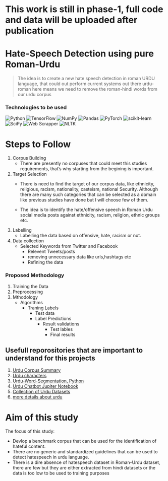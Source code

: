 # This work is still in phase-1, full code and data will be uploaded after publication

# Hate-Speech Detection using pure Roman-Urdu 
> The idea is to create a new hate speech detection in roman URDU language, that could out perform current systems out there
> urdu-roman here means we need to remove the roman-hindi words from our urdu corpus

### Technologies to be used

![Python](https://img.shields.io/badge/python-3670A0?style=for-the-badge&logo=python&logoColor=ffdd54)
![TensorFlow](https://img.shields.io/badge/TensorFlow-%23FF6F00.svg?style=for-the-badge&logo=TensorFlow&logoColor=white)
![NumPy](https://img.shields.io/badge/numpy-%23013243.svg?style=for-the-badge&logo=numpy&logoColor=white)
![Pandas](https://img.shields.io/badge/pandas-%23150458.svg?style=for-the-badge&logo=pandas&logoColor=white)
![PyTorch](https://img.shields.io/badge/PyTorch-%23EE4C2C.svg?style=for-the-badge&logo=PyTorch&logoColor=white)
![scikit-learn](https://img.shields.io/badge/scikit--learn-%23F7931E.svg?style=for-the-badge&logo=scikit-learn&logoColor=white)
![SciPy](https://img.shields.io/badge/SciPy-%230C55A5.svg?style=for-the-badge&logo=scipy&logoColor=%white)
![Web Scrapper](https://img.shields.io/badge/web%20Scrapper-scrapping-blue)
![NLTK](https://img.shields.io/badge/NLTK-toolkit-lightgrey)


# Steps to Follow 
1. Corpus Building 
    - There are presently no corpuses that could meet this studies requirements, that’s why starting from the begining is important.
2. Target Selection 
    - There is need to find the target of our corpus data, like ethnicity, religious, racism, nationality, casteism,  national Security. Although there are many such categories that can be selected as a domain like previous studies have done but I will choose few of them. 

    - The idea is to identify the hate/offensive speech in Roman Urdu social media posts against ethnicity, racism, religion, ethnic groups etc.
3. Labelling
    - Labelling the data based on offensive, hate, racism or not.
4. Data collection
    - Selected Keywords from Twitter and Facebook
        - Relevent Tweets/posts 
        - removing unnecessary data like urls,hashtags etc
        - Refining the data

### Proposed Methodology 

1. Training the Data
2. Preprocessing
3. Mthodology
    - Algorithms
        - Traning Labels 
            - Test data 
            - Label Predictions 
                - Result validations 
                    - Test lables 
                    - Final results

## Usefull reporositories that are important to understand for this projects 

1. [Urdu Corpus Summary](https://github.com/humsha/USCorpus/tree/master/UrduSummaryCorpus)
2. [Urdu characters](https://github.com/urduhack/urdu-characters)
3. [Urdu-Word-Segmentation, Python](https://github.com/harisbinzia/Urdu-Word-Segmentation)
4. [Urdu Chatbot Jupiter Notebook](https://github.com/sirmadhashmi/ChatBot-Urdu-Example/blob/master/ChatBotUrdu.ipynb)
5. [Collection of Urdu Datasets](https://github.com/mirfan899/Urdu)
6. [more details about urdu](https://r12a.github.io/scripts/arabic/urdu)


# Aim of this study


The focus of this study:
* Devlop a benchmark corpus that can be used for the identification of hateful content.
* There are no generic and standardized guidelines that can be used to detect hatespeech in urdu language.
* There is a dire absence of hatespeech dataset in Roman-Urdu dataset, there are few but they are either extracted from hindi datasets or the data is too low to be used to training purposes
